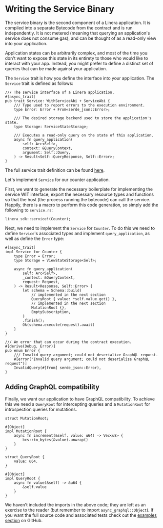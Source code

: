 # Writing the Service Binary

The service binary is the second component of a Linera application. It is compiled into a
separate Bytecode from the contract and is run independently. It is not metered (meaning
that querying an application's service does not consume gas), and can be thought of as a
read-only view into your application.

Application states can be arbitrarily complex, and most of the time you don't want to
expose this state in its entirety to those who would like to interact with your app.
Instead, you might prefer to define a distinct set of queries that can be made against
your application.

The `Service` trait is how you define the interface into your application.
The `Service` trait is defined as follows:

```rust,ignore
/// The service interface of a Linera application.
#[async_trait]
pub trait Service: WithServiceAbi + ServiceAbi {
    /// Type used to report errors to the execution environment.
    type Error: Error + From<serde_json::Error>;

    /// The desired storage backend used to store the application's state.
    type Storage: ServiceStateStorage;

    /// Executes a read-only query on the state of this application.
    async fn query_application(
        self: Arc<Self>,
        context: &QueryContext,
        argument: Self::Query,
    ) -> Result<Self::QueryResponse, Self::Error>;
}
```

The full service trait definition can be found [here](https://github.com/linera-io/linera-protocol/blob/main/linera-sdk/src/lib.rs).

Let's implement `Service` for our counter application.

First, we want to generate the necessary boilerplate for implementing the
service WIT interface, export the necessary resource types and functions so that
the host (the process running the bytecode) can call the service. Happily,
there is a macro to perform this code generation, so simply add the following
to `service.rs`:

```rust,ignore
linera_sdk::service!(Counter);
```

Next, we need to implement the `Service` for `Counter`. To do this we need to
define `Service`'s associated types and implement `query_application`, as well
as define the `Error` type:

```rust,ignore
#[async_trait]
impl Service for Counter {
    type Error = Error;
    type Storage = ViewStateStorage<Self>;

    async fn query_application(
        self: Arc<Self>,
        _context: &QueryContext,
        request: Request,
    ) -> Result<Response, Self::Error> {
        let schema = Schema::build(
            // implemented in the next section
            QueryRoot { value: *self.value.get() },
            // implemented in the next section
            MutationRoot {},
            EmptySubscription,
        )
        .finish();
        Ok(schema.execute(request).await)
    }
}

/// An error that can occur during the contract execution.
#[derive(Debug, Error)]
pub enum Error {
    /// Invalid query argument; could not deserialize GraphQL request.
    #[error("Invalid query argument; could not deserialize GraphQL request")]
    InvalidQuery(#[from] serde_json::Error),
}
```

## Adding GraphQL compatibility

Finally, we want our application to have GraphQL compatibility. To achieve this we need a `QueryRoot`
for intercepting queries and a `MutationRoot` for introspection queries for mutations.

```rust,ignore
struct MutationRoot;

#[Object]
impl MutationRoot {
    async fn increment(&self, value: u64) -> Vec<u8> {
        bcs::to_bytes(&value).unwrap()
    }
}

struct QueryRoot {
    value: u64,
}

#[Object]
impl QueryRoot {
    async fn value(&self) -> &u64 {
        &self.value
    }
}
```

We haven't included the imports in the above code; they are left as an
exercise to the reader (but remember to import `async_graphql::Object`). If you want the full source code and associated tests
check out
the [examples section](https://github.com/linera-io/linera-protocol/blob/main/examples/counter-graphql/src/service.rs)
on GitHub.
